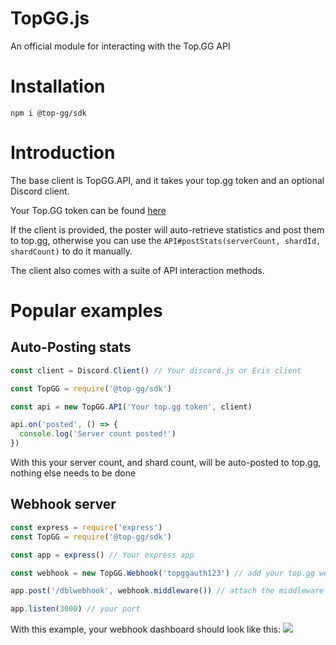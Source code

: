 # TopGG.js

An official module for interacting with the Top.<span>GG API

# Installation

`npm i @top-gg/sdk`

# Introduction

The base client is TopGG.API, and it takes your top.<span>gg token and an optional Discord client.

Your Top.<span>GG token can be found [here](https://top.gg/api/docs#mybots)

If the client is provided, the poster will auto-retrieve statistics and post them to top<span>.gg, otherwise you can use the `API#postStats(serverCount, shardId, shardCount)` to do it manually.

The client also comes with a suite of API interaction methods.

# Popular examples

## Auto-Posting stats

```js
const client = Discord.Client() // Your discord.js or Eris client

const TopGG = require('@top-gg/sdk')

const api = new TopGG.API('Your top.gg token', client)

api.on('posted', () => {
  console.log('Server count posted!')
})
```
With this your server count, and shard count, will be auto-posted to top<span>.gg, nothing else needs to be done

## Webhook server

```js
const express = require('express')
const TopGG = require('@top-gg/sdk')

const app = express() // Your express app

const webhook = new TopGG.Webhook('topggauth123') // add your top.gg webhook authorization (not bot token)

app.post('/dblwebhook', webhook.middleware()) // attach the middleware

app.listen(3000) // your port
```
With this example, your webhook dashboard should look like this:
![](https://i.imgur.com/wFlp4Hg.png)